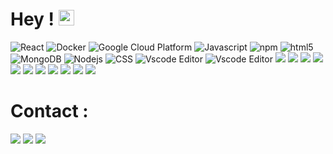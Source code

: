 <!-- <img align="right" alt="GIF" style="border-radius:50%" src="https://github.com/abhisheknaiidu/abhisheknaiidu/blob/master/code.gif?raw=true" width="500" height="320" /> -->
<h1>Hey ! <img src="https://media.giphy.com/media/hvRJCLFzcasrR4ia7z/giphy.gif" width="25px"></h1> 

<p>
  <img alt="React" src="https://img.shields.io/badge/-React-45b8d8?style=flat-square&logo=react&logoColor=white" />
  <img alt="Docker" src="https://img.shields.io/badge/-Docker-46a2f1?style=flat-square&logo=docker&logoColor=white" />
  <img alt="Google Cloud Platform" src="https://img.shields.io/badge/-Google_Cloud_Platform-1a73e8?style=flat-square&logo=google-cloud&logoColor=white" />
  <img alt="Javascript" src="https://img.shields.io/badge/JavaScript-F7DF1E?style=flat-square&logo=Javascript&logoColor=white" />
  <img alt="npm" src="https://img.shields.io/badge/-NPM-CB3837?style=flat-square&logo=npm&logoColor=white" />
  <img alt="html5" src="https://img.shields.io/badge/-HTML5-E34F26?style=flat-square&logo=html5&logoColor=white" />
  <img alt="MongoDB" src="https://img.shields.io/badge/-MongoDB-13aa52?style=flat-square&logo=mongodb&logoColor=white" />
  <img alt="Nodejs" src="https://img.shields.io/badge/-Nodejs-43853d?style=flat-square&logo=Node.js&logoColor=white" />
  <img alt="CSS" src="https://img.shields.io/badge/CSS-239120?&style=flat-square&logo=css3&logoColor=white" />
  <img alt="Vscode Editor" src="https://img.shields.io/badge/--007ACC?logo=visual%20studio%20code&logoColor=ffffff"/>
  <img alt="Vscode Editor" src="https://img.shields.io/badge/.NET-5C2D91?style=flat-square&logo=C# .net&logoColor=white"/>
  <img src="https://img.shields.io/badge/Python-14354C?style=flat-square&logo=python&logoColor=white"/>
  <img src="https://img.shields.io/badge/C-00599C?style=flate-square&logo=c&logoColor=white"/>
  <img src="https://img.shields.io/badge/C%2B%2B-00599C?style=flate-square&logo=c%2B%2B&logoColor=white"/>
  <img src="https://img.shields.io/badge/C%23-239120?style=flate-square&logo=c-sharp&logoColor=white"/>
  <img src="https://img.shields.io/badge/Java-ED8B00?style=flate-square&logo=c-sharp&logoColor=white"/>
  <img src="https://img.shields.io/badge/PHP-777BB4?style=flate-square&logo=c-sharp&logoColor=white"/>
  <img src="https://img.shields.io/badge/Vue.js-35495E?style=flate-square&logo=c-sharp&logoColor=white"/>
  <img src="https://img.shields.io/badge/jQuery-0769AD?style=flate-square&logo=c-sharp&logoColor=white"/>
  <img src="https://img.shields.io/badge/Bootstrap-563D7C?style=flate-square&logo=c-sharp&logoColor=white"/>
  <img src="https://img.shields.io/badge/MySQL-00000F?style=flate-square&logo=c-sharp&logoColor=white"/>
  <img src="https://img.shields.io/badge/Ubuntu-E95420?style=flate-square&logo=ubuntu&logoColor=white"/>
</p>

# Contact :
<p>
  <a href="#" target="_blank"><img src="https://img.shields.io/badge/Twitter-1DA1F2?style=flate-square&logo=twitter&logoColor=white"/></a>
  <a href="#" target="_blank"><img src="https://img.shields.io/badge/GitHub-100000?style=flate-square&logo=github&logoColor=white" /></a>
  <a href="#" target="_blank"><img src="https://img.shields.io/badge/Spotify-1ED760?&style=fflate-square&logo=spotify&logoColor=white"/></a>
</p>

